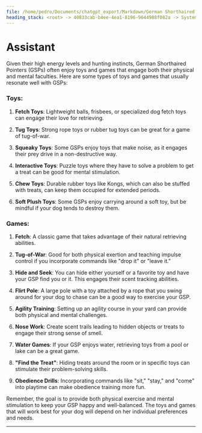 ```yaml
---
file: /home/pedro/Documents/chatgpt_export/Markdown/German Shorthaired Pointer Overview.md
heading_stack: <root> -> 40833cab-b4ee-4ea1-8196-9644988f082a -> System -> b26f7d2f-1eaa-4ae1-9c32-2d20377e75ae -> System -> aaa27954-d44f-4fe9-935e-92062b4cfc97 -> User -> dee57bea-b85e-4835-91a2-48d2ea795901 -> Assistant -> Physical Characteristics: -> Temperament: -> Health: -> Care and Maintenance: -> Versatility: -> aaa2ff3c-99d4-4113-bfc9-1011e90cdea2 -> User -> fed09bc5-68a5-4fbe-bec1-2e712263777a -> Assistant -> aaa2e5fc-700c-41de-b0b4-fe65d1c02b2c -> User -> feba46cd-0f6a-473f-b47b-b35982534a19 -> Assistant -> aaa2a0b7-8947-48ec-9f5c-e8c2eabc73d8 -> User -> fd80ef72-3e34-4d2c-bb8a-9bde4d92c3b3 -> Assistant -> aaa2fc10-6a4c-4d25-b746-09779bd6068f -> User -> 9e2756be-82b9-49f0-834a-2373003e2065 -> Assistant -> Developing Tracking Skills: -> Practical Uses: -> aaa272f0-2a6b-4c59-98e0-df70d4e96bd0 -> User -> 59bc175c-a192-4a75-9bf2-5003441fcd83 -> Assistant -> Origins: -> Similarities: -> Differences: -> aaa2396c-005e-43cb-9840-9105443b5e4a -> User -> 0a1db222-f1ea-419c-bede-4e5c086347c6 -> Assistant -> aaa2a864-7dcd-45ce-a858-7685a9f765d3 -> User -> fbd02384-4a0c-40a2-99b1-a67c48e2e127 -> Assistant -> Desensitization: -> Impulse Control: -> Mental Stimulation: -> Physical Exercise: -> General Tips: -> aaa25c47-77d7-468a-bf76-32a8c67d1ae0 -> User -> dcde9012-0bda-4769-bad2-3144452f7807 -> Assistant
---
```

# Assistant

Given their high energy levels and hunting instincts, German Shorthaired Pointers (GSPs) often enjoy toys and games that engage both their physical and mental faculties. Here are some types of toys and games that usually resonate well with GSPs:

### Toys:

1. **Fetch Toys**: Lightweight balls, frisbees, or specialized dog fetch toys can engage their love for retrieving.
  
2. **Tug Toys**: Strong rope toys or rubber tug toys can be great for a game of tug-of-war.

3. **Squeaky Toys**: Some GSPs enjoy toys that make noise, as it engages their prey drive in a non-destructive way.

4. **Interactive Toys**: Puzzle toys where they have to solve a problem to get a treat can be good for mental stimulation. 

5. **Chew Toys**: Durable rubber toys like Kongs, which can also be stuffed with treats, can keep them occupied for extended periods.

6. **Soft Plush Toys**: Some GSPs enjoy carrying around a soft toy, but be mindful if your dog tends to destroy them.

### Games:

1. **Fetch**: A classic game that takes advantage of their natural retrieving abilities.

2. **Tug-of-War**: Good for both physical exertion and teaching impulse control if you incorporate commands like "drop it" or "leave it."

3. **Hide and Seek**: You can hide either yourself or a favorite toy and have your GSP find you or it. This engages their scent tracking abilities.

4. **Flirt Pole**: A large pole with a toy attached by a rope that you swing around for your dog to chase can be a good way to exercise your GSP.

5. **Agility Training**: Setting up an agility course in your yard can provide both physical and mental challenges.

6. **Nose Work**: Create scent trails leading to hidden objects or treats to engage their strong sense of smell.

7. **Water Games**: If your GSP enjoys water, retrieving toys from a pool or lake can be a great game.

8. **"Find the Treat"**: Hiding treats around the room or in specific toys can stimulate their problem-solving skills.

9. **Obedience Drills**: Incorporating commands like "sit," "stay," and "come" into playtime can make obedience training more fun.

Remember, the goal is to provide both physical exercise and mental stimulation to keep your GSP happy and well-balanced. The toys and games that will work best for your dog will depend on her individual preferences and needs.

---
